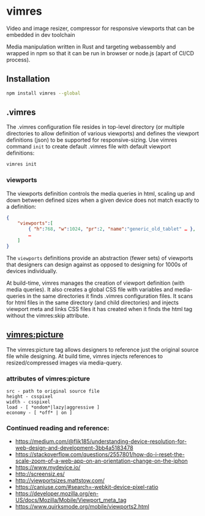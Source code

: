# vimres
Video and image resizer, compressor for responsive viewports that can be embedded in dev toolchain

Media manipulation written in Rust and targeting webassembly and wrapped in npm so that it can be run in browser or node.js (apart of CI/CD process).


## Installation

```sh
npm install vimres --global
```

## .vimres
The .vimres configuration file resides in top-level directory (or multiple directories to allow definition of various viewports) and defines the viewport definitions (json) to be supported for responsive-sizing. Use vimres command ```init``` to create default .vimres file with default viewport definitions:

```sh
vimres init
```

### viewports

The viewports definition controls the media queries in html, scaling up and down between defined sizes when a given device does not match exactly to a definition:

```json
{
    "viewports":[
        { "h":768, "w":1024, "pr":2, "name":"generic_old_tablet" … },
        …
    ]
}
```
The ```viewports``` definitions provide an abstraction (fewer sets) of viewports that designers can design against as opposed to designing for 1000s of devices individually. 

At build-time, vimres manages the creation of viewport definition (with media queries). It also creates a global CSS file with variables and media-queries in the same directories it finds .vimres configuration files. It scans for html files in the same directory (and child directories) and injects viewport meta and links CSS files it has created when it finds the html <head> tag without the vimres:skip attribute.

## <vimres:picture>
The vimres:picture tag allows designers to reference just the original source file while designing. At build time, vimres injects references to resized/compressed images via media-query.

### attributes of vimres:picture
    src - path to original source file
    height - csspixel
    width - csspixel
    load - [ *ondom*|lazy|aggressive ]
    economy - [ *off* | on ]


### Continued reading and reference:

- https://medium.com/@flik185/understanding-device-resolution-for-web-design-and-development-3bb4a5183478
- https://stackoverflow.com/questions/2557801/how-do-i-reset-the-scale-zoom-of-a-web-app-on-an-orientation-change-on-the-iphon
- https://www.mydevice.io/
- http://screensiz.es/
- http://viewportsizes.mattstow.com/
- https://caniuse.com/#search=-webkit-device-pixel-ratio
- https://developer.mozilla.org/en-US/docs/Mozilla/Mobile/Viewport_meta_tag
- https://www.quirksmode.org/mobile/viewports2.html

